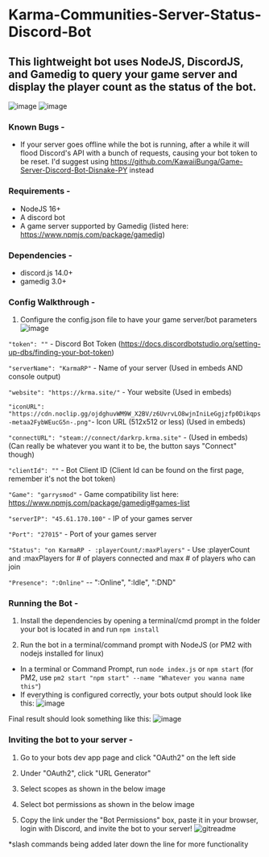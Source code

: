 # Karma-Communities-Server-Status-Discord-Bot
## This lightweight bot uses NodeJS, DiscordJS, and Gamedig to query your game server and display the player count as the status of the bot.

![image](https://user-images.githubusercontent.com/107073565/213132696-41b4c62b-9319-4fe5-8c23-d1688808eceb.png)
![image](https://user-images.githubusercontent.com/107073565/213132811-1441f256-6eb5-4db8-8c79-ca2898437696.png)

### **Known Bugs -**
- If your server goes offline while the bot is running, after a while it will flood Discord's API with a bunch of requests, causing your bot token to be reset. I'd suggest using https://github.com/KawaiiBunga/Game-Server-Discord-Bot-Disnake-PY instead

### **Requirements -** 
- NodeJS 16+
- A discord bot
- A game server supported by Gamedig (listed here: https://www.npmjs.com/package/gamedig)

### **Dependencies -**
- discord.js 14.0+
- gamedig 3.0+

### **Config Walkthrough -**
1. Configure the config.json file to have your game server/bot parameters
![image](https://user-images.githubusercontent.com/107073565/213130567-0dfaea69-7482-4e5b-b95c-e56e0bf53c29.png)

```"token": ""``` - Discord Bot Token (https://docs.discordbotstudio.org/setting-up-dbs/finding-your-bot-token)

```"serverName": "KarmaRP"``` - Name of your server (Used in embeds AND console output)

```"website": "https://krma.site/"``` - Your website (Used in embeds)

```"iconURL": "https://cdn.noclip.gg/ojdghuvWM9W_X2BV/z6UvrvLO8wjnIniLeGgjzfp0Dikqps-metaa2FybWEucG5n-.png"```- Icon URL (512x512 or less) (Used in embeds)

```"connectURL": "steam://connect/darkrp.krma.site"``` - (Used in embeds) (Can really be whatever you want it to be, the button says "Connect" though)

```"clientId": ""``` - Bot Client ID (Client Id can be found on the first page, remember it's not the bot token)

```"Game": "garrysmod"``` - Game compatibility list here: https://www.npmjs.com/package/gamedig#games-list

```"serverIP": "45.61.170.100"``` - IP of your games server

```"Port": "27015"``` - Port of your games server
	
```"Status": "on KarmaRP - :playerCount/:maxPlayers"``` - Use :playerCount and :maxPlayers for # of players connected and max # of players who can join

```"Presence": ":Online"``` -- ":Online", ":Idle", ":DND"

### **Running the Bot -**

1. Install the dependencies by opening a terminal/cmd prompt in the folder your bot is located in and run ```npm install```

2. Run the bot in a terminal/command prompt with NodeJS (or PM2 with nodejs installed for linux)
- In a terminal or Command Prompt, run 
```node index.js``` or ```npm start``` (for PM2, use ```pm2 start "npm start" --name "Whatever you wanna name this"```)
- If everything is configured correctly, your bots output should look like this:
![image](https://user-images.githubusercontent.com/107073565/213130755-2daacb76-b479-446e-b496-3acdd2c87c6d.png)

Final result should look something like this:
![image](https://user-images.githubusercontent.com/107073565/213130875-714302a7-9c3e-439f-b0b0-db23fd487a57.png)

### **Inviting the bot to your server -**

1. Go to your bots dev app page and click "OAuth2" on the left side

2. Under "OAuth2", click "URL Generator"

3. Select scopes as shown in the below image

4. Select bot permissions as shown in the below image

5. Copy the link under the "Bot Permissions" box, paste it in your browser, login with Discord, and invite the bot to your server!
![gitreadme](https://user-images.githubusercontent.com/107073565/213134525-ff29f242-25c8-4e29-ac7c-f348674a7053.png)



*slash commands being added later down the line for more functionality
